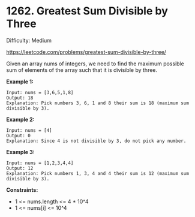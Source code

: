 # 1262. Greatest Sum Divisible by Three

Difficulty: Medium

https://leetcode.com/problems/greatest-sum-divisible-by-three/

Given an array nums of integers, we need to find the maximum possible sum of elements of the array such that it is divisible by three.

**Example 1:**
```
Input: nums = [3,6,5,1,8]
Output: 18
Explanation: Pick numbers 3, 6, 1 and 8 their sum is 18 (maximum sum divisible by 3).
```

**Example 2:**
```
Input: nums = [4]
Output: 0
Explanation: Since 4 is not divisible by 3, do not pick any number.
```

**Example 3:**
```
Input: nums = [1,2,3,4,4]
Output: 12
Explanation: Pick numbers 1, 3, 4 and 4 their sum is 12 (maximum sum divisible by 3).
```

**Constraints:**

* 1 <= nums.length <= 4 * 10^4
* 1 <= nums[i] <= 10^4
